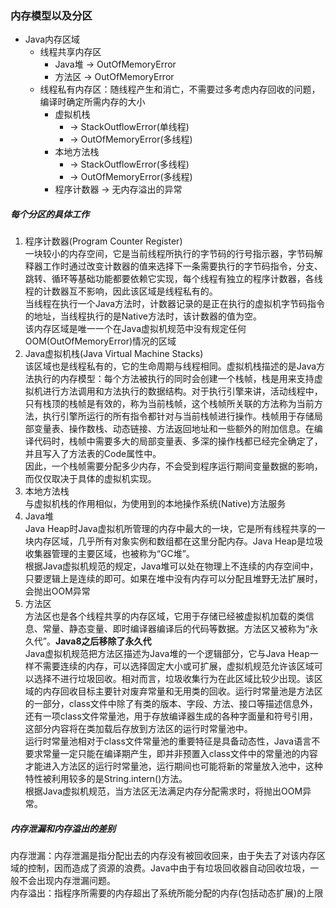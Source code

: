 ### 内存模型以及分区
* Java内存区域
   * 线程共享内存区
      * Java堆 -> OutOfMemoryError
      * 方法区 -> OutOfMemoryError
   * 线程私有内存区：随线程产生和消亡，不需要过多考虑内存回收的问题，编译时确定所需内存的大小
      * 虚拟机栈 
         * -> StackOutflowError(单线程)
         * -> OutOfMemoryError(多线程)
      * 本地方法栈 
         * -> StackOutflowError(多线程)
         * -> OutOfMemoryError(多线程)
      * 程序计数器 -> 无内存溢出的异常

##### 每个分区的具体工作
1. 程序计数器(Program Counter Register)    
   一块较小的内存空间，它是当前线程所执行的字节码的行号指示器，字节码解释器工作时通过改变计数器的值来选择下一条需要执行的字节码指令，分支、跳转、循环等基础功能都要依赖它实现，每个线程有独立的程序计数器，各线程的计数器互不影响，因此该区域是线程私有的。    
   当线程在执行一个Java方法时，计数器记录的是正在执行的虚拟机字节码指令的地址，当线程执行的是Native方法时，该计数器的值为空。    
   该内存区域是唯一一个在Java虚拟机规范中没有规定任何OOM(OutOfMemoryError)情况的区域
2. Java虚拟机栈(Java Virtual Machine Stacks)    
   该区域也是线程私有的，它的生命周期与线程相同。虚拟机栈描述的是Java方法执行的内存模型：每个方法被执行的同时会创建一个栈帧，栈是用来支持虚拟机进行方法调用和方法执行的数据结构。对于执行引擎来讲，活动线程中，只有栈顶的栈帧是有效的，称为当前栈帧，这个栈帧所关联的方法称为当前方法，执行引擎所运行的所有指令都针对与当前栈帧进行操作。栈帧用于存储局部变量表、操作数栈、动态链接、方法返回地址和一些额外的附加信息。在编译代码时，栈帧中需要多大的局部变量表、多深的操作栈都已经完全确定了，并且写入了方法表的Code属性中。    
   因此，一个栈帧需要分配多少内存，不会受到程序运行期间变量数据的影响，而仅仅取决于具体的虚拟机实现。
3. 本地方法栈      
   与虚拟机栈的作用相似，为使用到的本地操作系统(Native)方法服务
4. Java堆      
   Java Heap时Java虚拟机所管理的内存中最大的一块，它是所有线程共享的一块内存区域，几乎所有对象实例和数组都在这里分配内存。Java Heap是垃圾收集器管理的主要区域，也被称为“GC堆”。    
   根据Java虚拟机规范的规定，Java堆可以处在物理上不连续的内存空间中，只要逻辑上是连续的即可。如果在堆中没有内存可以分配且堆野无法扩展时，会抛出OOM异常
5. 方法区      
   方法区也是各个线程共享的内存区域，它用于存储已经被虚拟机加载的类信息、常量、静态变量、即时编译器编译后的代码等数据。方法区又被称为“永久代”。**Java8之后移除了永久代**     
   Java虚拟机规范把方法区描述为Java堆的一个逻辑部分，它与Java Heap一样不需要连续的内存，可以选择固定大小或可扩展，虚拟机规范允许该区域可以选择不进行垃圾回收。相对而言，垃圾收集行为在此区域比较少出现。该区域的内存回收目标主要针对废弃常量和无用类的回收。运行时常量池是方法区的一部分，class文件中除了有类的版本、字段、方法、接口等描述信息外，还有一项class文件常量池，用于存放编译器生成的各种字面量和符号引用，这部分内容将在类加载后存放到方法区的运行时常量池中。      
   运行时常量池相对于class文件常量池的重要特征是具备动态性，Java语言不要求常量一定只能在编译期产生，即并非预置入class文件中的常量池的内容才能进入方法区的运行时常量池，运行期间也可能将新的常量放入池中，这种特性被利用较多的是String.intern()方法。      
   根据Java虚拟机规范，当方法区无法满足内存分配需求时，将抛出OOM异常。

##### 内存泄漏和内存溢出的差别
内存泄漏：内存泄漏是指分配出去的内存没有被回收回来，由于失去了对该内存区域的控制，因而造成了资源的浪费。Java中由于有垃圾回收器自动回收垃圾，一般不会出现内存泄漏问题。       
内存溢出：指程序所需要的内存超出了系统所能分配的内存(包括动态扩展)的上限

